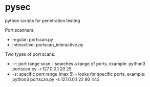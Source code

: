 # pysec
python scripts for penetration testing

Port scanners:
  - regular: portscan.py
  - interactive: portscan_interactive.py
  
  Two types of port scans:
   - -r: port range scan - searches a range of ports, example: python3 portscan.py -r 127.0.0.1 20 25
   - -s: specific port range (max 5) - looks for specific ports, example: python3 portscan.py -s 127.0.0.1 22 80 443
